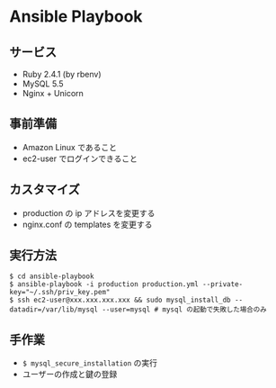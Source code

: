 # Ansible Playbook

## サービス
- Ruby 2.4.1 (by rbenv)
- MySQL 5.5
- Nginx + Unicorn

## 事前準備
- Amazon Linux であること
- ec2-user でログインできること

## カスタマイズ
- production の ip アドレスを変更する
- nginx.conf の templates を変更する

## 実行方法

    $ cd ansible-playbook
    $ ansible-playbook -i production production.yml --private-key="~/.ssh/priv_key.pem"
    $ ssh ec2-user@xxx.xxx.xxx.xxx && sudo mysql_install_db --datadir=/var/lib/mysql --user=mysql # mysql の起動で失敗した場合のみ

## 手作業
- `$ mysql_secure_installation` の実行
- ユーザーの作成と鍵の登録
